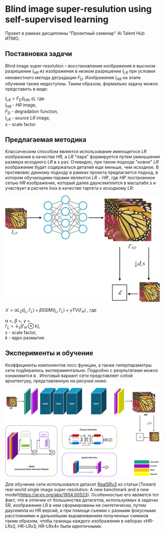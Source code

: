 # Blind image super-resulution using self-supervised learning
Проект в рамках дисциплины "Проектный семинар" AI Talent Hub ИТМО.

## Поставновка задачи
Blind image super-resolution – восстановления изображения в высоком разрешении $I_{HR}$ из изображения в низком разрешении $I_{LR}$ при условии неизвестного метода деградации $F_D$. Изображения $I_{HR}$ на этапе обучения также недоступны. Таким образом, формально задачу можно представить в виде:  

$I_{LR} = F_D(I_{HR}, s)$, где  
$I_{HR}$ - $HR$ image,  
$F_D$ - degradation function,  
$I_{LR}$ - source $LR$ image,  
$s$ - scale factor

## Предлагаемая методика
Классическим способом является использование имеющегося $LR$ изображния в качестве $HR$, а $LR$ "пара" формируется путем уменьшения размера исходного $LR$ в $s$ раз. Очевидно, при таком подходе "новое" $LR$ изображение будет содержаться деталей еще меньше, чем исходное. В противовес данному подходу в рамках проекта предлагается подход, в котором обучающими парами являются ${LR - HR'}$, где $HR'$ построенное сетью $HR$ изображение, который далее даунсемплится в масштабе $s$ и участвует в расчете loss в качестве таргета к исходному $LR$:

![loss schema](img/loss_schema.png)  


$\mathcal {L} = \alpha L_2 (I_{L}, I'_{L}) + \beta SSIM (I_L, I'_L) + \gamma TV(I'_H)$ , где  

$\alpha$ =, $\beta$ =, $\gamma$ =  
$I'_L = \downarrow _s [I'_H \otimes k]$,  
$s$ - scale factor,  
$k$ - ядро размытия.


## Эксперименты и обучение 

Коэффициенты компонентов лосс функции, а также гиперпараметры сети подбирались экспериментально. Подробно с результатами можно ознакомится в   . Итоговый вариант сети представляет собой архитектуру, представленную на рисунке ниже:

![loss schema](img/cnn_schema.png) 

Для обучение сети использовался датасет [RealSRv3](https://www.kaggle.com/datasets/yashchoudhary/realsr-v3) из статьи [Toward real-world single image super-resolution: A new benchmark and a new model!(https://arxiv.org/abs/1904.00523). Особенностью его является тот факт, что в отличие от большинства датасетов, используемых в задачах SR, изображение LR в нем сформированы не синтетически, путем даусемпла из HR версий, а при помощи съемки с разными фокусными расстояниями и дальнейшим выравниванием полученных снимков таким образом, чтобы границы каждого изображения в наборах «HR-LRx2, HR-LRx3, HR-LRx4» были идентичными.
